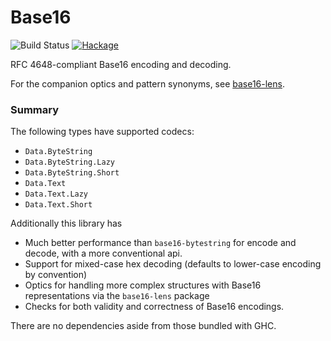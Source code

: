 # Base16

![Build Status](https://github.com/emilypi/base16/workflows/ci/badge.svg)
[![Hackage](https://img.shields.io/hackage/v/base16.svg)](https://hackage.haskell.org/package/base16)

RFC 4648-compliant Base16 encoding and decoding.

For the companion optics and pattern synonyms, see [base16-lens](https://hackage.haskell.org/package/base16-lens).

### Summary

The following types have supported codecs:

- `Data.ByteString`
- `Data.ByteString.Lazy`
- `Data.ByteString.Short`
- `Data.Text`
- `Data.Text.Lazy`
- `Data.Text.Short`

Additionally this library has

- Much better performance than `base16-bytestring` for encode and decode, with a more conventional api.
- Support for mixed-case hex decoding (defaults to lower-case encoding by convention)
- Optics for handling more complex structures with Base16 representations via the `base16-lens` package
- Checks for both validity and correctness of Base16 encodings.

There are no dependencies aside from those bundled with GHC.
